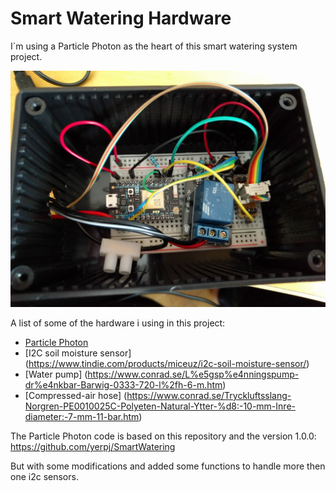 # Smart Watering Hardware
I`m using a Particle Photon as the heart of this smart watering system project.

![Alt text](https://raw.githubusercontent.com/MyOrchard/SmartWatering-Hardware/master/images/the-heart.jpg "The heart of the system")

A list of some of the hardware i using in this project:

- [Particle Photon](https://www.particle.io/)
- [I2C soil moisture sensor] (https://www.tindie.com/products/miceuz/i2c-soil-moisture-sensor/)
- [Water pump] (https://www.conrad.se/L%e5gsp%e4nningspump-dr%e4nkbar-Barwig-0333-720-l%2fh-6-m.htm)
- [Compressed-air hose] (https://www.conrad.se/Tryckluftsslang-Norgren-PE0010025C-Polyeten-Natural-Ytter-%d8:-10-mm-Inre-diameter:-7-mm-11-bar.htm)

The Particle Photon code is based on this repository and the version 1.0.0: https://github.com/yerpj/SmartWatering

But with some modifications and added some functions to handle more then one i2c sensors.

